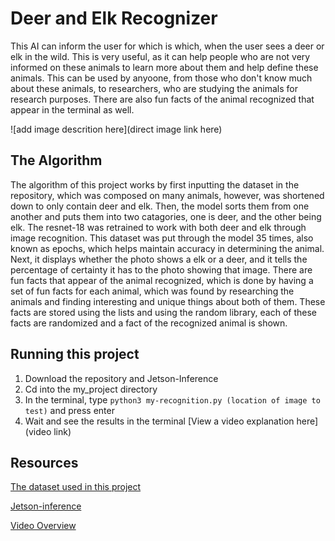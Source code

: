 # Deer and Elk Recognizer

 This AI can inform the user for which is which, when the user sees a deer or elk in the wild. This is very useful, as it can help people who are not very informed on these animals to learn more about them and help define these animals. This can be used by anyoone, from those who don't know much about these animals, to researchers, who are studying the animals for research purposes. There are also fun facts of the animal recognized that appear in the terminal as well.

![add image descrition here](direct image link here)

## The Algorithm

The algorithm of this project works by first inputting the dataset in the repository, which was composed on many animals, however, was shortened down to only contain deer and elk. Then, the model sorts them from one another and puts them into two catagories, one is deer, and the other being elk. The resnet-18 was retrained to work with both deer and elk through image recognition. This dataset was put through the model 35 times, also known as epochs, which helps maintain accuracy in determining the animal. Next, it displays whether the photo shows a elk or a deer, and it tells the percentage of certainty it has to the photo showing that image. There are fun facts that appear of the animal recognized, which is done by having a set of fun facts for each animal, which was found by researching the animals and finding interesting and unique things about both of them. These facts are stored using the lists and using the random library, each of these facts are randomized and a fact of the recognized animal is shown. 

## Running this project

1. Download the repository and Jetson-Inference
2. Cd into the my_project directory
3. In the terminal, type `python3 my-recognition.py (location of image to test)` and press enter
4. Wait and see the results in the terminal
[View a video explanation here](video link)


## Resources

[The dataset used in this project](https://www.kaggle.com/datasets/virtualdvid/oregon-wildlife)


[Jetson-inference](https://github.com/dusty-nv/jetson-inference/tree/master)

[Video Overview](https://drive.google.com/file/d/1YCulXQJiCaDrzmKgRyzYPwj6JUypCwGF/view?usp=sharing)
